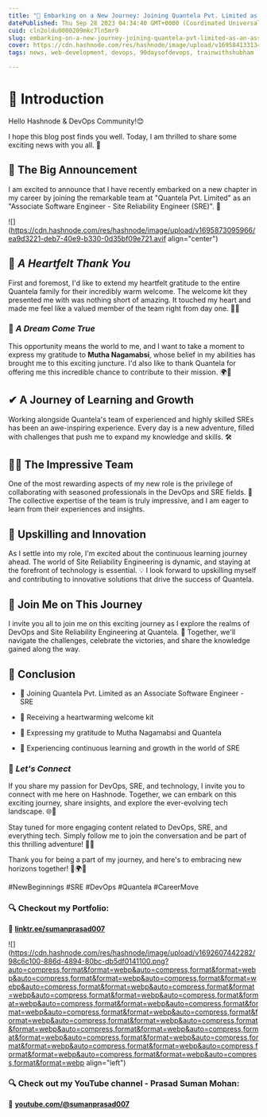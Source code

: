 ```yaml
---
title: "🚀 Embarking on a New Journey: Joining Quantela Pvt. Limited as an Associate Software Engineer - SRE"
datePublished: Thu Sep 28 2023 04:34:40 GMT+0000 (Coordinated Universal Time)
cuid: cln2oldu0000209mkc7ln5mr9
slug: embarking-on-a-new-journey-joining-quantela-pvt-limited-as-an-associate-software-engineer-sre
cover: https://cdn.hashnode.com/res/hashnode/image/upload/v1695841331345/f08bdf08-6d85-4365-8c16-97f3dde20ab4.jpeg
tags: news, web-development, devops, 90daysofdevops, trainwithshubham

---
```


# **📍 Introduction**

Hello Hashnode & DevOps Community!😊

I hope this blog post finds you well. Today, I am thrilled to share some exciting news with you all. 🎉

## **📢 The Big Announcement**

I am excited to announce that I have recently embarked on a new chapter in my career by joining the remarkable team at "Quantela Pvt. Limited" as an "Associate Software Engineer - Site Reliability Engineer (SRE)". 🌟

![](https://cdn.hashnode.com/res/hashnode/image/upload/v1695873095966/ea9d3221-deb7-40e9-b330-0d35bf09e721.avif align="center")

## 🙏 *A Heartfelt Thank You*

First and foremost, I'd like to extend my heartfelt gratitude to the entire Quantela family for their incredibly warm welcome. The welcome kit they presented me with was nothing short of amazing. It touched my heart and made me feel like a valued member of the team right from day one. 💌✨

### 💼 *A Dream Come True*

This opportunity means the world to me, and I want to take a moment to express my gratitude to **Mutha Nagamabsi**, whose belief in my abilities has brought me to this exciting juncture. I'd also like to thank Quantela for offering me this incredible chance to contribute to their mission. 🌍🙌

## **✔ A Journey of Learning and Growth**

Working alongside Quantela's team of experienced and highly skilled SREs has been an awe-inspiring experience. Every day is a new adventure, filled with challenges that push me to expand my knowledge and skills. 🛠️

## **👩‍💻 The Impressive Team**

One of the most rewarding aspects of my new role is the privilege of collaborating with seasoned professionals in the DevOps and SRE fields. 🤝 The collective expertise of the team is truly impressive, and I am eager to learn from their experiences and insights.

## **🔄 Upskilling and Innovation**

As I settle into my role, I'm excited about the continuous learning journey ahead. The world of Site Reliability Engineering is dynamic, and staying at the forefront of technology is essential. 💡 I look forward to upskilling myself and contributing to innovative solutions that drive the success of Quantela.

## **🤝 Join Me on This Journey**

I invite you all to join me on this exciting journey as I explore the realms of DevOps and Site Reliability Engineering at Quantela. 🚀 Together, we'll navigate the challenges, celebrate the victories, and share the knowledge gained along the way.

## **📍 Conclusion**

* 🌟 Joining Quantela Pvt. Limited as an Associate Software Engineer - SRE
    
* 💌 Receiving a heartwarming welcome kit
    
* 🙏 Expressing my gratitude to Mutha Nagamabsi and Quantela
    
* 🧠 Experiencing continuous learning and growth in the world of SRE
    

### 🚀 *Let's Connect*

If you share my passion for DevOps, SRE, and technology, I invite you to connect with me here on Hashnode. Together, we can embark on this exciting journey, share insights, and explore the ever-evolving tech landscape. 🌐🔗

Stay tuned for more engaging content related to DevOps, SRE, and everything tech. Simply follow me to join the conversation and be part of this thrilling adventure! 📣🚀

Thank you for being a part of my journey, and here's to embracing new horizons together! 🌠🌍✨

#NewBeginnings #SRE #DevOps #Quantela #CareerMove

### **🔍 Checkout my Portfolio:**

**🔗** [**linktr.ee/sumanprasad007**](http://linktr.ee/sumanprasad007)

![](https://cdn.hashnode.com/res/hashnode/image/upload/v1692607442282/98c6c100-886d-4894-80bc-db5df0141100.png?auto=compress,format&format=webp&auto=compress,format&format=webp&auto=compress,format&format=webp&auto=compress,format&format=webp&auto=compress,format&format=webp&auto=compress,format&format=webp&auto=compress,format&format=webp&auto=compress,format&format=webp&auto=compress,format&format=webp&auto=compress,format&format=webp&auto=compress,format&format=webp&auto=compress,format&format=webp&auto=compress,format&format=webp&auto=compress,format&format=webp&auto=compress,format&format=webp&auto=compress,format&format=webp&auto=compress,format&format=webp&auto=compress,format&format=webp&auto=compress,format&format=webp&auto=compress,format&format=webp&auto=compress,format&format=webp&auto=compress,format&format=webp align="left")

### **🔍 Check out my YouTube channel - Prasad Suman Mohan:**

🔗 [**youtube.com/@sumanprasad007**](http://youtube.com/@sumanprasad007)
